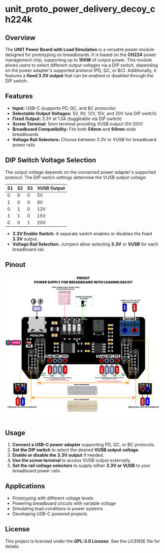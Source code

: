 # unit_proto_power_delivery_decoy_ch224k

## Overview
The **UNIT Power Board with Load Simulation** is a versatile power module designed for prototyping on breadboards. It is based on the **CH224** power management chip, supporting up to **100W** of output power. This module allows users to select different output voltages via a DIP switch, depending on the power adapter's supported protocol (PD, QC, or BC). Additionally, it features a **fixed 3.3V output** that can be enabled or disabled through the DIP switch.

## Features
- **Input:** USB-C (supports PD, QC, and BC protocols)
- **Selectable Output Voltages:** 5V, 9V, 12V, 15V, and 20V (via DIP switch)
- **Fixed Output:** 3.3V at 1.5A (toggleable via DIP switch)
- **Screw Terminal:** 5mm terminal providing VUSB output (5V-20V)
- **Breadboard Compatibility:** Fits both **54mm** and **64mm** wide breadboards
- **Voltage Rail Selectors:** Choose between 3.3V or VUSB for breadboard power rails

## DIP Switch Voltage Selection
The output voltage depends on the connected power adapter's supported protocol. The DIP switch settings determine the VUSB output voltage:

| S1 | S2 | S3 | VUSB Output |
|----|----|----|-------------|
| 0  | 0  | 0  | 5V          |
| 1  | 0  | 0  | 9V          |
| 0  | 1  | 0  | 12V         |
| 1  | 1  | 0  | 15V         |
| 0  | 0  | 1  | 20V         |

- **3.3V Enable Switch:** A separate switch enables or disables the fixed **3.3V** output.
- **Voltage Rail Selection:** Jumpers allow selecting **3.3V** or **VUSB** for each breadboard rail.

## Pinout
![UNIT Power Board Pinout](hardware/resources/protopowerdecoy_pinout_v1[EN].jpg)

## Usage
1. **Connect a USB-C power adapter** supporting PD, QC, or BC protocols.
2. **Set the DIP switch** to select the desired **VUSB output voltage**.
3. **Enable or disable the 3.3V output** if needed.
4. **Use the screw terminal** to access VUSB output externally.
5. **Set the rail voltage selectors** to supply either **3.3V or VUSB** to your breadboard power rails.

## Applications
- Prototyping with different voltage levels
- Powering breadboard circuits with variable voltage
- Simulating load conditions in power systems
- Developing USB-C powered projects

## License
This project is licensed under the **GPL-3.0 License**. See the LICENSE file for details.



